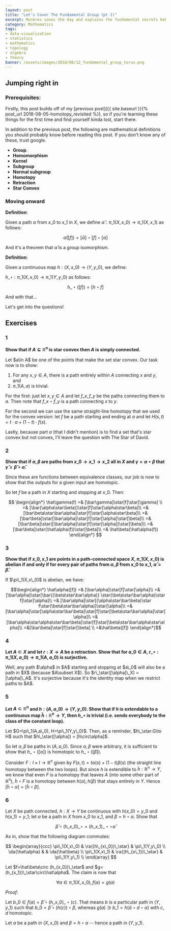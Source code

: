 ```yaml
---
layout: post
title: "Let's Cover The Fundamental Group (pt 1)"
excerpt: Munkres saves the day and explains the fundamental secrets behind the most invariant of groups!
category: Mathematics
tags:
- data-visualization
- statistics
- mathematics
- topology
- algebra
- theory
banner: /assets/images/2018/08/12_fundamental_group_torus.png
---
```


## Jumping right in

### Prerequisites:

Firstly, this post builds off of my [previous post]({{ site.baseurl }}{% post_url 2018-08-05-homotopy_revisited %}), so if you're learning these things for the first time and find yourself kinda lost, start there.

In addition to the previous post, the following are mathematical definitions you should probably know before reading this post. If you don't know any of these, trust google.

* __Group__.
* __Homomorphism__
* __Kernel__
* __Subgroup__
* __Normal subgroup__
* __Homotopy__
* __Retraction__
* __Star Convex__

### Moving onward

__Definition__:

Given a path $\alpha$ from $x\_0$ to $x\_1$ in $X$, we define $\hat\alpha:\pi\_1(X,x\_0)\to\pi\_1(X,x\_1)$ as follows:

$$\hat\alpha([f]) = [\bar\alpha]\star[f]\star[\alpha]$$

And it's a theorem that $\hat\alpha$ is a group isomorphism.

__Definition__:

Given a continuous map $h:(X,x\_0)\to(Y,y\_0)$, we define:

$h\_\star:\pi\_1(X,x\_0)\to\pi\_1(Y,y\_0)$ as follows:

$$h\_\star([f]) = [h\circ f]$$

And with that...

Let's get into the questions!

## Exercises

### 1

**Show that if $A\subseteq\mathbb{R}^n$ is star convex then $A$ is simply connected.**

<div class="hint" markdown="1">
Let $a\in A$ be one of the points that make the set star convex. Our task now is to show:

1. For any $x,y\in A$, there is a path entirely within $A$ connecting $x$ and $y$, and
1. $\pi\_1(A,a)$ is trivial.

For the first: just let $x,y\in A$ and let $f\_x,f\_y$ be the paths connecting them to $a$. Then note that $f\_x \star \bar f\_y$ is a path connecting $x$ to $y$.

For the second we can use the same straight-line homotopy that we used for the convex version: let $f$ be a path starting and ending at $a$ and let $H(s,t) = t\cdot a + (1-t)\cdot f(s)$.

Lastly, because part _a_ (that I didn't mention) is to find a set that's star convex but not convex, I'll leave the question with The Star of David.
</div>

### 2

**Show that if $\alpha,\beta$ are paths from $x\_0\to x\_1\to x\_2$ all in $X$ and $\gamma = \alpha\star\beta$ that $\hat\gamma = \hat\beta\circ\hat\alpha$.**

<div class="hint" markdown="1">
Since these are functions between equivalence classes, our job is now to show that the outputs for a given input are homotopic.

So let $f$ be a path in $X$ starting and stopping at $x\_0$. Then:

$$
\begin{align*}
\hat\gamma(f) =& [\bar\gamma]\star[f]\star[\gamma] \\
=& [\bar(\alpha\star\beta)]\star[f]\star[\alpha\star\beta]\\
=& [\bar\beta\star\bar\alpha]\star[f]\star[\alpha\star\beta]\\
=& [\bar\beta]\star[\bar\alpha]\star[f]\star[\alpha]\star[\beta]\\
=& [\bar\beta]\star([\bar\alpha]\star[f]\star[\alpha])\star[\beta]\\
=& [\bar\beta]\star(\hat\alpha(f))\star[\beta]\\
=& \hat\beta(\hat\alpha(f))
\end{align*}
$$

</div>

### 3
**Show that if $x\_0,x\_1$ are points in a path-connected space $X$, $\pi\_1(X,x\_0)$ is abelian if and only if for every pair of paths from $\alpha,\beta$ from $x\_0$ to $x\_1$, $\hat\alpha = \hat\beta$.**

<div class="hint" markdown="1">
If $\pi\_1(X,x\_0)$ is abelian, we have:

$$\begin{align*}
\hat\alpha([f]) =& [\bar\alpha]\star[f]\star[\alpha]\\
=& [\bar\alpha]\star[\bar{(\beta\star\bar\alpha)} \star(\beta\star\bar\alpha)\star f]\star[\alpha]\\
=& [\bar\alpha]\star[(\alpha\star\bar\beta)\star f\star(\beta\star\bar\alpha)]\star[\alpha]\\
=& [\bar\alpha]\star[\alpha\star\bar\beta]\star[f]\star[\beta\star\bar\alpha]\star[\alpha]\\
=& [\bar\alpha\star\alpha\star\bar\beta]\star[f]\star[\beta\star\bar\alpha\star\alpha]\\
=&[\bar\beta]\star[f]\star[\beta] \\
=&\hat\beta([f])
\end{align*}$$

</div>

### 4

**Let $A\subset X$ and let $r:X\to A$ be a retraction. Show that for $a\_0\in A$, $r\_\star:\pi\_1(X,a\_0)\to\pi\_1(A,a\_0)$ is surjective.**

<div class="hint" markdown="1">
Well, any path $\alpha$ in $A$ starting and stopping at $a\_0$ will also be a path in $X$ (because $A\subset X$). So $r\_\star([\alpha]\_X) = [\alpha]\_A$. It's surjective because it's the identity map when we restrict paths to $A$.

</div>

### 5
**Let $A\subset\mathbb{R}^n$ and $h:(A,a\_0)\to(Y,y\_0)$. Show that if $h$ is extendable to a continuous map $\tilde h:\mathbb{R}^n\to Y$, then $h\_\star$ is trivial (i.e. sends everybody to the class of the constant loop).**

<div class="hint" markdown="1">
Let $G=\pi\_1(A,a\_0), H=\pi\_1(Y,y\_0)$. Then, as a reminder, $h\_\star:G\to H$ such that $h\_\star([\alpha]) = [h\circ\alpha]$.

So let $\alpha,\beta$ be paths in $(A,a\_0)$. Since $\alpha,\beta$ were arbitrary, it is sufficient to show that $h\_\star([\alpha])$ is homotopic to $h\_\star([\beta])$.

Consider $F:I\times I\to \mathbb{R}^n$ given by $F(s,t) = t\alpha(s) + (1-t)\beta(s)$ (the straight line homotopy between the two loops). But since $h$ is extendible to $\tilde h:\mathbb{R}^n\to Y$, we know that even $F$ is a homotopy that leaves $A$ (into some other part of $\mathbb{R}^n$), $\tilde h\circ F$ is a homotopy between $h(\alpha),h(\beta)$ that stays entirely in $Y$. Hence $[\tilde h\circ \alpha] = [\tilde h\circ \beta]$.
</div>

### 6

Let $X$ be path connected, $h:X\to Y$ be continuous with $h(x\_0) = y\_0$ and $h(x\_1)=y\_1$; let $\alpha$ be a path in $X$ from $x\_0$ to $x\_1$, and $\beta = h\circ\alpha$. Show that

$$\hat\beta\circ(h\_{x\_0})\_\star = (h\_{x\_1})\_\star\circ\hat\alpha$$

As in, show that the following diagram commutes:

$$
\newcommand{\ra}[1]{\xrightarrow{\quad#1\quad}}
\newcommand{\da}[1]{\left\downarrow{\scriptstyle#1}\vphantom{\displaystyle\int\_0^1}\right.}
\newcommand{\sea}[1]{\left\searrow{\scriptstyle#1}\vphantom{\displaystyle\int\_0^1}\right.}
$$

$$
\begin{array}{ccc}
\pi\_1(X,x\_0) & \ra{(h\_{x\_0})\_\star} & \pi\_1(Y,y\_0) \\
\da{\hat\alpha} & & \da{\hat\beta} \\
\pi\_1(X,x\_1) & \ra{(h\_{x\_1})\_\star} & \pi\_1(Y,y\_1) \\
\end{array}
$$

<div class="hint" markdown="1">
Let $f=\hat\beta\circ (h_{x_0})\_\star$ and $g=(h_{x_1})\_\star\circ\hat\alpha$. The claim is now that

$$\forall a \in \pi\_1(X,x\_0), f(a) = g(a)$$

_Proof_:

Let $b\_0 \in f(a) = \hat\beta\circ(h\_{x\_0})\_\star (c)$. That means $b$ is a particular path in $(Y,y\_1)$ such that $b\_0 = \bar\beta\star(h(c))\star\beta$, whereas $g(a) \ni b\_1 = h(\bar\alpha\star d \star\alpha)$ with $c,d$ homotopic.

Let $\alpha$ be a path in $(X,x\_0)$ and $\beta = h\circ\alpha$ -- hence a path in $(Y,y\_1)$.
</div>
